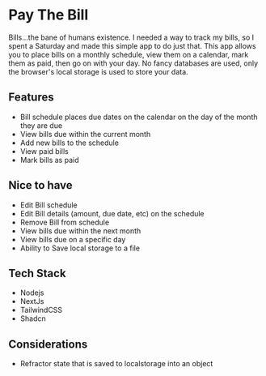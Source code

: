 # Pay The Bill
Bills...the bane of humans existence. I needed a way to track my bills, so I spent a Saturday and made 
this simple app to do just that. This app allows you to place bills on a monthly schedule, view them 
on a calendar, mark them as paid, then go on with your day. No fancy databases are used, only the 
browser's local storage is used to store your data. 

## Features
- Bill schedule places due dates on the calendar on the day of the month they are due
- View bills due within the current month
- Add new bills to the schedule
- View paid bills
- Mark bills as paid

## Nice to have
- Edit Bill schedule
- Edit Bill details (amount, due date, etc) on the schedule
- Remove Bill from schedule
- View bills due within the next month
- View bills due on a specific day
- Ability to Save local storage to a file

## Tech Stack
- Nodejs
- NextJs
- TailwindCSS
- Shadcn

## Considerations
- Refractor state that is saved to localstorage into an object